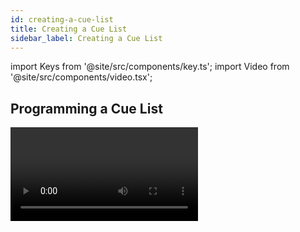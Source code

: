 ```yaml
---
id: creating-a-cue-list
title: Creating a Cue List
sidebar_label: Creating a Cue List
---
```


import Keys from '@site/src/components/key.ts';
import Video from '@site/src/components/video.tsx';

## Programming a Cue List

<Video videoId="Kp6XhdG6keM" title="Cuelist Basics" />

Programming a cue list is similar to [recording a chase](../chases/creating-a-chase.md).

You need to set up the look on the stage for each cue and then add it to
the cue list. If you want to set fade times, you can either set them
while saving the cues or [later](cue-list-timing.md).

1. Press <Keys.HardKey>Record</Keys.HardKey> then <Keys.SoftKey>Create Cue List</Keys.SoftKey>.
2. Press the **Select** button of the playback where you want to store the
Cue List *(you can also store cue lists in the Playbacks window)*.
3. Select the [Record Mode](#record-mode) of the console: by Fixture, Channel, Stage or
Quick Build; if you are using tracking, <Keys.SoftKey>Record Mode Channel</Keys.SoftKey> is best
as you are sure to only record the attributes you have explicitly set,
but you do need to make sure you have changed all the things you want to
be recorded so they are in the programmer.
4. Set the default Fade and Delay times, and automatic cue linking,
using <Keys.SoftKey>Set Times</Keys.SoftKey>. These settings will be allocated to every new cue.
5. Set up the look for the first cue, either manually or by using
&nbsp;<Keys.HardKey>Include</Keys.HardKey> (see [Include Function](../cues/editing-cues.md/#using-parts-of-existing-cues---the-include-function)) on existing cues. You can use the [Shape Generator](../effects/shape-generator.md) and the
[Pixel Mapper](../effects/pixel-mapper.md).
6. If you require a **legend** for the cue, set it now using <Keys.SoftKey>Legend</Keys.SoftKey>.
You can also change this later using [Unfold](editing-cue-lists.md#editing-a-cue-list-using-unfold) or [Set Legend](#changing-legends-for-cues-in-a-cue-list) (see next
section).
7. Press the **Select** button of the handle or <Keys.SoftKey>Append Cue</Keys.SoftKey> to store the
programmer contents as Cue 1 of the cue list.
8. Repeat steps 5 - 7 for additional cues. Do not press <Keys.HardKey>Clear</Keys.HardKey> in
between cues, unless you want levels to track through from previous
cues, as any faders moving to zero will not be stored. If you do press
clear, you must make sure that all channels you want to record are
selected or in the programmer (inverted display).
9. Press <Keys.HardKey>Exit</Keys.HardKey> to finish when you have stored all the cues.

-   You can [reopen the cue list](editing-cue-lists.md) to add more cues by repeating the
    procedure above; this does not affect any cues already stored in the
    cue list.

-   To add more cues to the end of the existing cues press <Keys.SoftKey>Append
    cue</Keys.SoftKey>.

-   To edit an existing cue, press <Keys.SoftKey>Cue Number=</Keys.SoftKey> and type the cue
    number to edit. Make the changes then press <Keys.SoftKey>Update Cue x</Keys.SoftKey>.

-   To insert new cues, see [Editing Cue Lists](editing-cue-lists.md).

-   The **Advanced Options menu** allows you to renumber all the cues, and
    to change the number of an existing cue.

-   There is no limit to the number of cues in a cue list.

-   Cue lists offer a **Move In Dark** function which will move fixtures to
    the correct position for their next cue while they are set to zero
    intensity. See the [Move In Dark (MID)](../cue-lists/cue-list-playback.md#move-in-dark-mid-functions) functions section.

-   You can change the [tracking mode](cue-list-options.md#tracking) of each cue.

### Record Mode

The <Keys.SoftKey>Record Mode</Keys.SoftKey> softkey lets you select **Record By Fixture** (all attributes of
    any modified or selected fixture are saved), **Record By Channel** (only
    modified attributes are saved), **Record Stage** (all fixtures with a
    non-zero dimmer channel are saved) or **Quick Build** (allows you to
    build a cue from other playbacks or palettes; select the
    playbacks/palettes you wish to use and press <Keys.SoftKey>OK</Keys.SoftKey>).

> **Record By Channel** is useful if you want to layer this cue list with
    other playbacks to create an effect.

## Changing Legends for Cues in a Cue List

You can set a legend for each cue, which is shown on the screen when
running the cue list and can be helpful for keeping track of where you
are.

1. Press <Keys.SoftKey>Set Legend</Keys.SoftKey> in the top level menu. If you are setting
legends for several cues, press <Keys.HardKey>Menu Latch</Keys.HardKey> to latch the Set Legend
menu.
2. Press the **Select** button of the Cue List.
3. The cues in the cue list are shown on the screen. Touch the list or
use Wheel A to select which cue is to be renamed.
5. Press <Keys.SoftKey>Cue Legend</Keys.SoftKey> and type the legend on the keyboard, then press <Keys.HardKey>Enter</Keys.HardKey>.
6. If you latched the menu, you can continue to set legends for other
cues, or press <Keys.HardKey>Exit</Keys.HardKey> to finish.

## Shape Tracking in Cue Lists

Shapes can track between cues in cue lists. If shape tracking is
enabled, a shape started in a cue will continue through following cues.
Shape tracking is enabled using the <Keys.SoftKey>Shape Tracking</Keys.SoftKey> option in the
playback Options for the cue list - see [Cue List Options](cue-list-options.md#playback-tab).

Cues containing shapes have a button for each shape.

![Cue List window showing tracking shapes](/docs/images/Cue-List-window-showing-tracking-shapes.png)

In the following cues where shapes are tracking, an option switch is
shown for each active shape:

| Setting | Action |
| --- | --- |
| T | Allows the shape to track to the next cue |
| B | Blocks the shape so it will not appear in following cues |

The cue itself can also have options set to block all shapes, see
[Cue List Options](cue-list-options.md#playback-tab).

You can also block attributes for shapes independently during recording
using the **@** menu. Select the **Attribute** using the attribute bank buttons,
press <Keys.HardKey>@</Keys.HardKey> then the <Keys.HardKey>FX</Keys.HardKey> group button. The softkeys will then give the
options <Keys.SoftKey>Block Shape</Keys.SoftKey> and <Keys.SoftKey>Unblock Shape</Keys.SoftKey>. If an attribute is set to
**Blocked** the wheel display will show a *"Blocked"* watermark.

If the **Shape Tracking** option in [Cue list options](cue-list-options.md#playback-tab) is not enabled, shapes in each cue are independent
from each other. If an identical shape (with the same size and speed) is
saved in a following cue then the shape will continue running rather
than restarting.

## Autoloading a Playback within a Cue List

You can program a cue within a cue list to automatically load one or
more playbacks when the cue fires. The playback can be a single cue, a
chase or another cue list. This can be a useful way to trigger chases or
effects from the cue list.

You can either automatically save active playbacks as **Autoloads**, or you
can manually allocate **Autoloads** to cues.

To automatically record active playbacks as Autoloads:

1. After selecting **Cue List Record**, turn on <Keys.SoftKey>Autoload Live Playbacks</Keys.SoftKey>
in the <Keys.SoftKey>Advanced Options</Keys.SoftKey> menu of the cue list record screen.
2. Turn on the playbacks you wish to load for this cue.
3. **Save the cue**. Active playbacks will be saved as Autoloads.

To manually edit autoloads use the playback view for the cue list:

1. Press <Keys.HardKey>Open/View</Keys.HardKey>
2. Press the **Select button** of the Cue List.
3. The cues in the cue list are shown on the screen. Click on the
**Autoload** you wish to change. *(You will need to set the window to full
screen size or scroll across to see the Autoload column. If the Autoload
column is not shown, click on the Show All button on the left of the
window.)*<br/>
  ![Cue List Window with Autoload playback](/docs/images/Cue-List-Window-with-Autoload-playback.png)
4. Press the **Select button** of the playback which is to be loaded. The
playback legend appears on the softkeys.
5. You can continue to add Autoloads to other cues, or press <Keys.HardKey>Exit</Keys.HardKey>
to finish.



The Autoloaded playback will be fired when
the cue starts, and killed when the cue list moves on to the next cue,
unless you have also loaded the playback into the next cue.

You can set options for each Autoloaded playback by pressing the softkey
where the Autoloaded playback is shown.

For a cue, the only option is <Keys.SoftKey>Remove this Autoload</Keys.SoftKey>.

For a chase or cue list, **softkey B** lets you select whether to load the
playback from the *start*, to start at a *specific cue*, or to press *Go* on
the target playback.

In the Autoload Times column you can set fade in, fade out and delay
times for the autoloaded playback. Normally the autoload will use the
times set for the cue, but you can also select <Keys.SoftKey>Use Individual Target
Times</Keys.SoftKey> which will use the times set in the autoloaded playback, or you
can set independent times yourself.

## Running a Key Macro from a Cue List

You can program a cue within a cue list to trigger a key macro. This
allows you to set up custom actions which can be performed when a cue in
a cue list fires; for example you may want to lamp on your fixtures as
the first cue in the cue list.

1. Press <Keys.HardKey>Open/View</Keys.HardKey> then the **Select** button for the cue list to open its Playback View window.
2. In the **Playback View window**, find the cue you want to add a macro to.
3. Scroll across to the **Macros** column and click on the Macros grid cell for the appropriate cue.
4. Press the button(s) for the macro(s) you want to attach to the step,
or press <Keys.SoftKey>Add</Keys.SoftKey> and choose an action from the list.
5. The **Macros** column shows the macros you have added.

> You can remove macros by selecting the cue, pressing the softkey for
    the macro you wish to remove and then pressing <Keys.SoftKey>Remove Link</Keys.SoftKey>.

## Keyboard Shortcuts/Syntax for Cue Lists

The following keyboard syntax can be used for fast cue list recording
and editing. These commands work for the selected or currently connected
playback where **n** is the cue number. See also the [Theatre Programming](../cue-lists/theatre-programming.md) section and the [Titan Quick Reference](../titan-reference.md) section.

Shortcut | Action
--- | ---
<Keys.HardKey>Record</Keys.HardKey>, <Keys.HardKey>Connect/Cue</Keys.HardKey>, **n**, <Keys.HardKey>Enter</Keys.HardKey> | Record cue **n**
<Keys.HardKey>Copy</Keys.HardKey>, <Keys.HardKey>Connect/Cue</Keys.HardKey>, n | Copy cue **n**
<Keys.HardKey>Delete</Keys.HardKey>, <Keys.HardKey>Connect/Cue</Keys.HardKey>, n | Delete cue **n**
<Keys.HardKey>Include</Keys.HardKey>, <Keys.HardKey>Connect/Cue</Keys.HardKey>, n | Include cue **n**
<Keys.HardKey>Connect/Cue</Keys.HardKey>, n, <Keys.HardKey>Go</Keys.HardKey> | Go cue **n**

